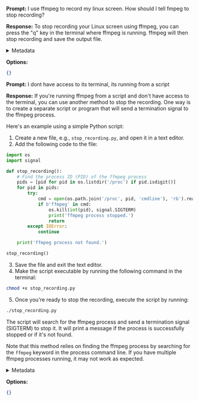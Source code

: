 **Prompt:**
I use ffmpeg to record my linux screen. How should I tell fmpeg to stop recording?

**Response:**
To stop recording your Linux screen using ffmpeg, you can press the "q" key in the terminal where ffmpeg is running. ffmpeg will then stop recording and save the output file.

<details><summary>Metadata</summary>

- Duration: 1909 ms
- Datetime: 2023-08-06T14:25:35.812929
- Model: gpt-3.5-turbo-0613

</details>

**Options:**
```json
{}
```

**Prompt:**
I dont have access to its terminal, its running from a script

**Response:**
If you're running ffmpeg from a script and don't have access to the terminal, you can use another method to stop the recording. One way is to create a separate script or program that will send a termination signal to the ffmpeg process.

Here's an example using a simple Python script:

1. Create a new file, e.g., `stop_recording.py`, and open it in a text editor.
2. Add the following code to the file:

```python
import os
import signal

def stop_recording():
    # Find the process ID (PID) of the ffmpeg process
    pids = [pid for pid in os.listdir('/proc') if pid.isdigit()]
    for pid in pids:
        try:
            cmd = open(os.path.join('/proc', pid, 'cmdline'), 'rb').read()
            if b'ffmpeg' in cmd:
                os.kill(int(pid), signal.SIGTERM)
                print('ffmpeg process stopped.')
                return
        except IOError:
            continue

    print('ffmpeg process not found.')

stop_recording()
```

3. Save the file and exit the text editor.
4. Make the script executable by running the following command in the terminal:

```bash
chmod +x stop_recording.py
```

5. Once you're ready to stop the recording, execute the script by running:

```bash
./stop_recording.py
```

The script will search for the ffmpeg process and send a termination signal (SIGTERM) to stop it. It will print a message if the process is successfully stopped or if it's not found.

Note that this method relies on finding the ffmpeg process by searching for the `ffmpeg` keyword in the process command line. If you have multiple ffmpeg processes running, it may not work as expected.

<details><summary>Metadata</summary>

- Duration: 13953 ms
- Datetime: 2023-08-06T14:26:18.185647
- Model: gpt-3.5-turbo-0613

</details>

**Options:**
```json
{}
```

